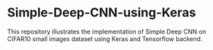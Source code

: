 # Simple-Deep-CNN-using-Keras

This repository illustrates the implementation of Simple Deep CNN on CIFAR10 small images dataset using Keras and Tensorflow backend.
